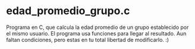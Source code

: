 # edad_promedio_grupo.c

Programa en C, que calcula la edad promedio de un grupo establecido por el mismo usuario.
El programa usa funciones para llegar al resultado.
Aun faltan condiciones, pero estas en tu total libertad de modificarlo.
:)
